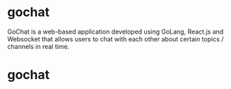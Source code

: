 # gochat
GoChat is a web-based application developed using GoLang, React.js and Websocket that allows users to chat with each other about certain topics / channels in real time.
# gochat
